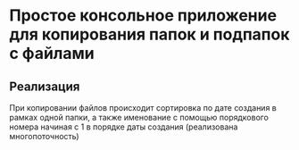 # Простое консольное приложение для копирования папок и подпапок с файлами

## Реализация
При копировании файлов происходит сортировка по дате создания в рамках одной папки, 
а также именование с помощью порядкового номера начиная с 1 в порядке даты создания (реализована многопоточность)